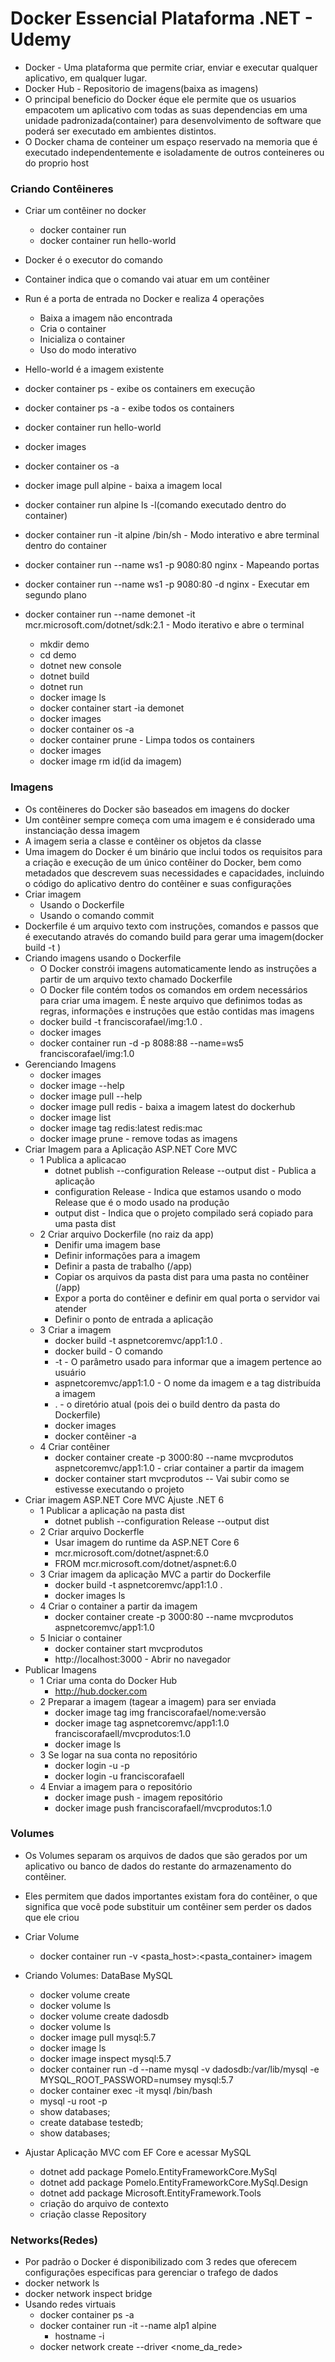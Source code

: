 
# Docker Essencial Plataforma .NET - Udemy 

- Docker - Uma plataforma que permite criar, enviar e executar qualquer aplicativo, em qualquer lugar.
- Docker Hub - Repositorio de imagens(baixa as imagens)
- O principal beneficio do Docker éque ele permite que os usuarios empacotem um aplicativo com todas as suas dependencias em uma unidade 
padronizada(container) para desenvolvimento de software que poderá ser executado em ambientes distintos.
- O Docker chama de conteiner um espaço reservado na memoria que é executado independentemente e isoladamente de outros conteineres ou do proprio
host

### Criando Contêineres
- Criar um contêiner no docker
  - docker container run <imagem>
  - docker container run hello-world
    
- Docker é o executor do comando
- Container indica que o comando vai atuar em um contêiner
- Run é a porta de entrada no Docker e realiza 4 operações
  - Baixa a imagem não encontrada
  - Cria o container
  - Inicializa o container
  - Uso do modo interativo
- Hello-world é a imagem existente
- docker container ps - exibe os containers em execução
- docker container ps -a - exibe todos os containers
- docker container run hello-world
- docker images
- docker container os -a
- docker image pull alpine - baixa a imagem local
- docker container run alpine ls -l(comando executado dentro do container)
- docker container run -it alpine /bin/sh - Modo interativo e abre terminal dentro do container
- docker container run --name ws1 -p 9080:80 nginx - Mapeando portas
- docker container run --name ws1 -p 9080:80 -d nginx - Executar em segundo plano
- docker container run --name demonet -it mcr.microsoft.com/dotnet/sdk:2.1 - Modo iterativo e abre o terminal
  - mkdir demo
  - cd demo
  - dotnet new console
  - dotnet build
  - dotnet run
  - docker image ls
  - docker container start -ia demonet
  - docker images
  - docker container os -a
  - docker container prune - Limpa todos os containers
  - docker images
  - docker image rm id(id da imagem)

### Imagens
- Os contêineres do Docker são baseados em imagens do docker
- Um contêiner sempre começa com uma imagem e é considerado uma instanciação dessa imagem
- A imagem seria a classe e contêiner os objetos da classe
- Uma imagem do Docker é um binário que inclui todos os requisitos para a criação e execução de um único contêiner do Docker, bem como metadados que descrevem suas necessidades e capacidades, incluindo o código do aplicativo dentro do contêiner e suas configurações
- Criar imagem
  - Usando o Dockerfile
  - Usando o comando commit
- Dockerfile é um arquivo texto com instruções, comandos e passos que é executando através do comando build para gerar uma imagem(docker build -t <imagem>)
- Criando imagens usando o Dockerfile
  -  O Docker constrói imagens automaticamente lendo as instruções a partir de um arquivo texto chamado Dockerfile
  -  O Docker file contém todos os comandos em ordem necessários para criar uma imagem. É neste arquivo que definimos todas as regras, informações e instruções que estão contidas mas imagens
  -  docker build -t franciscorafael/img:1.0 .
  -  docker images
  -  docker container run -d -p 8088:88 --name=ws5 franciscorafael/img:1.0
- Gerenciando Imagens
  - docker images
  - docker image --help
  - docker image pull --help
  - docker image pull redis - baixa a imagem latest do dockerhub
  - docker image list
  - docker image tag redis:latest redis:mac
  - docker image prune - remove todas as imagens
- Criar Imagem para a Aplicação ASP.NET Core MVC
  - 1 Publica a aplicacao
    - dotnet publish --configuration Release --output dist   - Publica a aplicação
    - configuration Release   - Indica que estamos usando o modo Release que é o modo usado na produção
    - output dist       - Indica que o projeto compilado será copiado para uma pasta dist
  - 2 Criar arquivo Dockerfile (no raiz da app)
    - Denifir uma imagem base
    - Definir informações para a imagem
    - Definir a pasta de trabalho (/app)
    - Copiar os arquivos da pasta dist para uma pasta no contêiner (/app)
    - Expor a porta do contêiner e definir em qual porta o servidor vai atender
    - Definir o ponto de entrada a aplicação
  - 3 Criar a imagem
    - docker build -t aspnetcoremvc/app1:1.0 .
    - docker build - O comando
    - -t - O parâmetro usado para informar que a imagem pertence ao usuário
    - aspnetcoremvc/app1:1.0 - O nome da imagem e a tag distribuída a imagem
    - . - o diretório atual (pois dei o build dentro da pasta do Dockerfile)
    - docker images
    - docker contêiner -a
  - 4 Criar contêiner
    - docker container create -p 3000:80 --name mvcprodutos aspnetcoremvc/app1:1.0 - criar container a partir da imagem
    - docker container start mvcprodutos   -- Vai subir como se estivesse executando o projeto
- Criar imagem ASP.NET Core MVC Ajuste .NET 6
   - 1 Publicar a aplicação na pasta dist
     - dotnet publish --configuration Release --output dist
   - 2 Criar arquivo Dockerfle
     - Usar imagem do runtime da ASP.NET Core 6
     - mcr.microsoft.com/dotnet/aspnet:6.0
     - FROM mcr.microsoft.com/dotnet/aspnet:6.0
   - 3 Criar imagem da aplicação MVC a partir do Dockerfile
     - docker build -t aspnetcoremvc/app1:1.0 .
     - docker images ls
   - 4 Criar o container a partir da imagem
     - docker container create -p 3000:80 --name mvcprodutos aspnetcoremvc/app1:1.0
   - 5 Iniciar o container
     - docker container start mvcprodutos
     - http://localhost:3000 - Abrir no navegador
- Publicar Imagens
  - 1 Criar uma conta do Docker Hub
    - http://hub.docker.com
  - 2 Preparar a imagem (tagear a imagem) para ser enviada
    - docker image tag img franciscorafael/nome:versão
    - docker image tag aspnetcoremvc/app1:1.0 franciscorafaell/mvcprodutos:1.0
    - docker image ls
  - 3 Se logar na sua conta no repositório
    - docker login -u <usurio> -p <senha>
    - docker login -u franciscorafaell
  - 4 Enviar a imagem para o repositório
    - docker image push   - imagem repositório
    - docker image push franciscorafaell/mvcprodutos:1.0

### Volumes
- Os Volumes separam os arquivos de dados que são gerados por um aplicativo ou banco de dados do restante do armazenamento do contêiner.
- Eles permitem que dados importantes existam fora do contêiner, o que significa que você pode substituir um contêiner sem perder os dados que ele criou
- Criar Volume
  - docker container run -v <pasta_host>:<pasta_container> imagem
- Criando Volumes: DataBase MySQL
  - docker volume create <nome>
  - docker volume ls
  - docker volume create dadosdb
  - docker volume ls
  - docker image pull mysql:5.7
  - docker image ls
  - docker image inspect mysql:5.7
  - docker container run -d --name mysql -v dadosdb:/var/lib/mysql -e MYSQL_ROOT_PASSWORD=numsey mysql:5.7
  - docker container exec -it mysql /bin/bash
  - mysql -u root -p
  - show databases;
  - create database testedb;
  - show databases;

- Ajustar Aplicação MVC com EF Core e acessar MySQL
  - dotnet add package Pomelo.EntityFrameworkCore.MySql
  - dotnet add package Pomelo.EntityFrameworkCore.MySql.Design
  - dotnet add package Microsoft.EntityFramework.Tools
  - criação do arquivo de contexto
  - criação classe Repository

### Networks(Redes)
- Por padrão o Docker é disponibilizado com 3 redes que oferecem configurações especificas para gerenciar o trafego de dados
- docker network ls
- docker network inspect bridge
- Usando redes virtuais
  - docker container ps -a
  - docker container run -it --name alp1 alpine
    - hostname -i
  - docker network create --driver <nome> <nome_da_rede>

